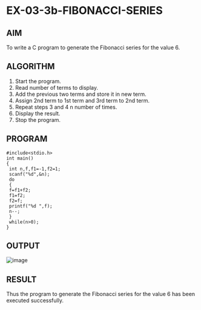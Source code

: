 # EX-03-3b-FIBONACCI-SERIES
## AIM 
To write a C program to generate the Fibonacci series for the value 6. 
## ALGORITHM 
1. Start the program. 
2. Read number of terms to display. 
3. Add the previous two terms and store it in new term. 
4. Assign 2nd term to 1st term and 3rd term to 2nd term. 
5. Repeat steps 3 and 4 n number of times. 
6. Display the result. 
7. Stop the program. 
## PROGRAM 
```
#include<stdio.h> 
int main() 
{ 
 int n,f,f1=-1,f2=1; 
 scanf("%d",&n); 
 do 
 { 
 f=f1+f2; 
 f1=f2; 
 f2=f; 
 printf("%d ",f); 
 n--; 
 } 
 while(n>0); 
}
```
## OUTPUT
![image](https://github.com/Yogabharathi3/EX-03-3b-FIBONACCI-SERIES/assets/118899387/415a6d65-a5e6-4685-81bf-3ec7f81fc308)
## RESULT
Thus the program to generate the Fibonacci series for the value 6 has been executed successfully. 
